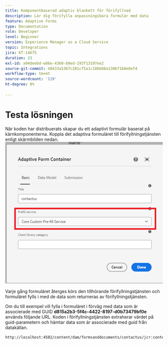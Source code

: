 ```yaml
---
title: Komponentbaserad adaptiv blankett för förifyllnad
description: Lär dig förifylla anpassningsbara formulär med data
feature: Adaptive Forms
type: Documentation
role: Developer
level: Beginner
version: Experience Manager as a Cloud Service
topic: Integrations
jira: KT-14675
duration: 23
exl-id: a94deebd-e86e-4360-b0ed-193f13197ee2
source-git-commit: 48433a5367c281cf5a1c106b08a1306f1b0e8ef4
workflow-type: tm+mt
source-wordcount: '119'
ht-degree: 0%

---
```


# Testa lösningen

När koden har distribuerats skapar du ett adaptivt formulär baserat på kärnkomponenterna. Koppla det adaptiva formuläret till förifyllningstjänsten enligt skärmbilden nedan.
![prefill-service](assets/pre-fill-service.png)

Varje gång formuläret återges körs den tillhörande förifyllningstjänsten och formuläret fylls i med de data som returneras av förifyllningstjänsten.

Om du till exempel vill fylla i formuläret i förväg med data som är associerade med GUID **d815a2b3-5f4c-4422-8197-d0b73479bf0e** används följande URL.
Koden i förifyllningstjänsten extraherar värdet på guid-parametern och hämtar data som är associerade med guid från datakällan.

```html
http://localhost:4502/content/dam/formsanddocuments/contactus/jcr:content?wcmmode=disabled&guid=d815a2b3-5f4c-4422-8197-d0b73479bf0e
```
